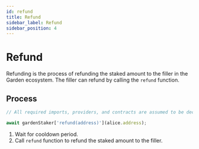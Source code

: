 ```yaml
---
id: refund
title: Refund
sidebar_label: Refund
sidebar_position: 4
---
```


# Refund

Refunding is the process of refunding the staked amount to the filler in the Garden ecosystem. The filler can refund by calling the `refund` function.

## Process

```typescript
// All required imports, providers, and contracts are assumed to be declared here

await gardenStaker['refund(address)'](alice.address);
```

1. Wait for cooldown period.
2. Call `refund` function to refund the staked amount to the filler.
